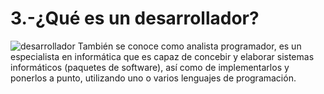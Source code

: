 # 3.-¿Qué es un desarrollador?
![desarrollador](/imágenes/desarrollador.png)
También se conoce como analista
programador, es un especialista en
informática que es capaz de concebir y
elaborar sistemas informáticos (paquetes
de software), así como de implementarlos
y ponerlos a punto, utilizando uno o varios
lenguajes de programación.
